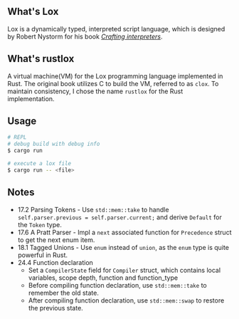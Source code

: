## What's Lox

Lox is a dynamically typed, interpreted script language, which is designed by Robert Nystorm for his book [*Crafting interpreters*](https://craftinginterpreters.com/).

## What's rustlox

A virtual machine(VM) for the Lox programming language implemented in Rust. The original book utilizes C to build the VM, referred to as `clox`. To maintain consistency, I chose the name `rustlox` for the Rust implementation.

## Usage
```sh
# REPL
# debug build with debug info
$ cargo run

# execute a lox file
$ cargo run -- <file>
```

## Notes
- 17.2 Parsing Tokens - Use `std::mem::take` to handle `self.parser.previous = self.parser.current;` and derive `Default` for the `Token` type.
- 17.6 A Pratt Parser - Impl a `next` associated function for `Precedence` struct to get the next enum item.
- 18.1 Tagged Unions  - Use `enum` instead of `union`, as the `enum` type is quite powerful in Rust.
- 24.4 Function declaration
    - Set a `CompilerState` field for `Compiler` struct, which contains local variables, scope depth, function and function_type
    - Before compiling function declaration, use `std::mem::take` to remember the old state.
    - After compiling function declaration, use `std::mem::swap` to restore the previous state.
